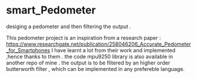 # smart_Pedometer
desiging a pedometer and then filtering the output .

This pedometer project is an inspiration from a research paper : https://www.researchgate.net/publication/258046206_Accurate_Pedometer_for_Smartphones
I have learnt a lot from their work and implemented ,hence thanks to them .
the code mpu9250 library is also available in another repo of mine .
the output is to be flitered by an higher order butterworth filter , which can be implemented in any prefereble language. 
